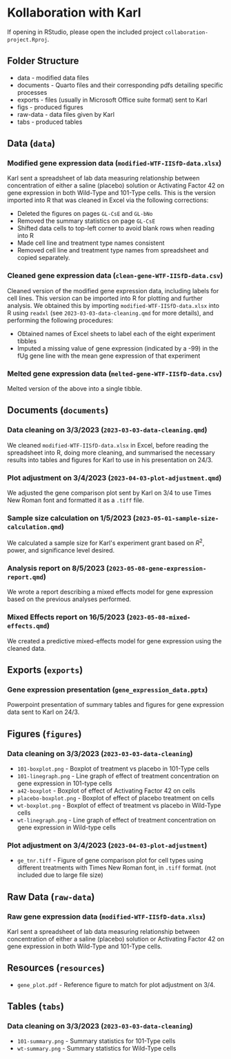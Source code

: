 # Kollaboration with Karl

If opening in RStudio, please open the included project `collaboration-project.Rproj`.

## Folder Structure
* data - modified data files
* documents - Quarto files and their corresponding pdfs detailing specific processes
* exports - files (usually in Microsoft Office suite format) sent to Karl
* figs - produced figures
* raw-data - data files given by Karl
* tabs - produced tables

## Data (`data`)
### Modified gene expression data (`modified-WTF-IISfD-data.xlsx`)
Karl sent a spreadsheet of lab data measuring relationship between
concentration of either a saline (placebo) solution or Activating Factor 42 on gene expression in both Wild-Type and 101-Type cells. This is the version imported into R that was cleaned in Excel via the following corrections:

* Deleted the figures on pages `GL-CsE` and `GL-bNo`
* Removed the summary statistics on page `GL-CsE`
* Shifted data cells to top-left corner to avoid blank rows when reading into R
* Made cell line and treatment type names consistent
* Removed cell line and treatment type names from spreadsheet and copied separately. 

### Cleaned gene expression data (`clean-gene-WTF-IISfD-data.csv`)
Cleaned version of the modified gene expression data, including labels for cell lines. This version
can be imported into R for plotting and further analysis. We obtained this by importing 
`modified-WTF-IISfD-data.xlsx` into R using `readxl` (see `2023-03-03-data-cleaning.qmd` for more 
details), and performing the following procedures:

* Obtained names of Excel sheets to label each of the eight experiment tibbles
* Imputed a missing value of gene expression (indicated by a -99) in the fUg gene line with the mean gene expression of that experiment

### Melted gene expression data (`melted-gene-WTF-IISfD-data.csv`)
Melted version of the above into a single tibble.

## Documents (`documents`)
### Data cleaning on 3/3/2023 (`2023-03-03-data-cleaning.qmd`)
We cleaned `modified-WTF-IISfD-data.xlsx` in Excel, 
before reading the spreadsheet into R, doing more
cleaning, and summarised the necessary results into tables and figures
for Karl to use in his presentation on 24/3.

### Plot adjustment on 3/4/2023 (`2023-04-03-plot-adjustment.qmd`)
We adjusted the gene comparison plot sent by Karl on 3/4 to use Times New Roman 
font and formatted it as a `.tiff` file.

### Sample size calculation on 1/5/2023 (`2023-05-01-sample-size-calculation.qmd`)
We calculated a sample size for Karl's experiment grant based on $R^2$, power, and
significance level desired.

### Analysis report on 8/5/2023 (`2023-05-08-gene-expression-report.qmd`)
We wrote a report describing a mixed effects model for gene expression based on the 
previous analyses performed.

### Mixed Effects report on 16/5/2023 (`2023-05-08-mixed-effects.qmd`)
We created a predictive mixed-effects model for gene expression using the cleaned 
data.

## Exports (`exports`)
### Gene expression presentation (`gene_expression_data.pptx`)
Powerpoint presentation of summary tables and figures for gene expression data sent
to Karl on 24/3.

## Figures (`figures`)
### Data cleaning on 3/3/2023 (`2023-03-03-data-cleaning`)
* `101-boxplot.png` - Boxplot of treatment vs placebo in 101-Type cells
* `101-linegraph.png` - Line graph of effect of treatment concentration on gene
    expression in 101-type cells
* `a42-boxplot` - Boxplot of effect of Activating Factor 42 on cells
* `placebo-boxplot.png` - Boxplot of effect of placebo treatment on cells
* `wt-boxplot.png` - Boxplot of effect of treatment vs placebo in Wild-Type cells
* `wt-linegraph.png` - Line graph of effect of treatment concentration on gene
    expression in Wild-type cells
    
### Plot adjustment on 3/4/2023 (`2023-04-03-plot-adjustment`)
* `ge_tnr.tiff` - Figure of gene comparison plot for cell types using different treatments
with Times New Roman font, in `.tiff` format. (not included due to large file size)

## Raw Data (`raw-data`)
### Raw gene expression data (`modified-WTF-IISfD-data.xlsx`)
Karl sent a spreadsheet of lab data measuring relationship between
concentration of either a saline (placebo) solution or Activating Factor 42 on gene expression in both Wild-Type and 101-Type cells.

## Resources (`resources`)
* `gene_plot.pdf` - Reference figure to match for plot adjustment on 3/4.

## Tables (`tabs`)
### Data cleaning on 3/3/2023 (`2023-03-03-data-cleaning`)
* `101-summary.png` - Summary statistics for 101-Type cells
* `wt-summary.png` - Summary statistics for Wild-Type cells
